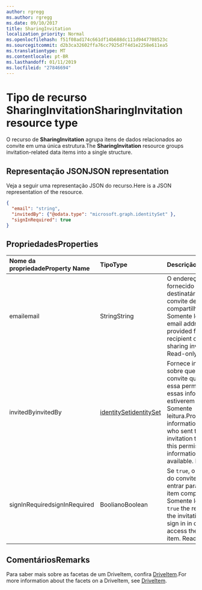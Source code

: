 ```yaml
---
author: rgregg
ms.author: rgregg
ms.date: 09/10/2017
title: SharingInvitation
localization_priority: Normal
ms.openlocfilehash: f51f08ad174c661df14b688dc111d9447708523c
ms.sourcegitcommit: d2b3ca32602ffa76cc7925d7f4d1e2258e611ea5
ms.translationtype: MT
ms.contentlocale: pt-BR
ms.lasthandoff: 01/11/2019
ms.locfileid: "27846694"
---
```

# <a name="sharinginvitation-resource-type"></a><span data-ttu-id="40236-102">Tipo de recurso SharingInvitation</span><span class="sxs-lookup"><span data-stu-id="40236-102">SharingInvitation resource type</span></span>

<span data-ttu-id="40236-103">O recurso de **SharingInvitation** agrupa itens de dados relacionados ao convite em uma única estrutura.</span><span class="sxs-lookup"><span data-stu-id="40236-103">The **SharingInvitation** resource groups invitation-related data items into a single structure.</span></span>

## <a name="json-representation"></a><span data-ttu-id="40236-104">Representação JSON</span><span class="sxs-lookup"><span data-stu-id="40236-104">JSON representation</span></span>

<span data-ttu-id="40236-105">Veja a seguir uma representação JSON do recurso.</span><span class="sxs-lookup"><span data-stu-id="40236-105">Here is a JSON representation of the resource.</span></span>

<!-- {
  "blockType": "resource",
  "optionalProperties": [

  ],
  "@odata.type": "microsoft.graph.sharingInvitation"
}-->

```json
{
  "email": "string",
  "invitedBy": {"@odata.type": "microsoft.graph.identitySet" },
  "signInRequired": true
}
```

## <a name="properties"></a><span data-ttu-id="40236-106">Propriedades</span><span class="sxs-lookup"><span data-stu-id="40236-106">Properties</span></span>

| <span data-ttu-id="40236-107">Nome da propriedade</span><span class="sxs-lookup"><span data-stu-id="40236-107">Property Name</span></span>  | <span data-ttu-id="40236-108">Tipo</span><span class="sxs-lookup"><span data-stu-id="40236-108">Type</span></span>            | <span data-ttu-id="40236-109">Descrição</span><span class="sxs-lookup"><span data-stu-id="40236-109">Description</span></span>
|:---------------|:----------------|:------------------------------------------
| <span data-ttu-id="40236-110">email</span><span class="sxs-lookup"><span data-stu-id="40236-110">email</span></span>          | <span data-ttu-id="40236-111">String</span><span class="sxs-lookup"><span data-stu-id="40236-111">String</span></span>          | <span data-ttu-id="40236-p101">O endereço de email fornecido para o destinatário do convite de compartilhamento. Somente leitura.</span><span class="sxs-lookup"><span data-stu-id="40236-p101">The email address provided for the recipient of the sharing invitation. Read-only.</span></span>
| <span data-ttu-id="40236-114">invitedBy</span><span class="sxs-lookup"><span data-stu-id="40236-114">invitedBy</span></span>      | <span data-ttu-id="40236-115">[identitySet][]</span><span class="sxs-lookup"><span data-stu-id="40236-115">[identitySet][]</span></span> | <span data-ttu-id="40236-p102">Fornece informações sobre quem enviou o convite que criou essa permissão, se essas informações estiverem disponíveis. Somente leitura.</span><span class="sxs-lookup"><span data-stu-id="40236-p102">Provides information about who sent the invitation that created this permission, if that information is available. Read-only.</span></span>
| <span data-ttu-id="40236-118">signInRequired</span><span class="sxs-lookup"><span data-stu-id="40236-118">signInRequired</span></span> | <span data-ttu-id="40236-119">Booliano</span><span class="sxs-lookup"><span data-stu-id="40236-119">Boolean</span></span>         | <span data-ttu-id="40236-p103">Se `true`, o destinatário do convite precisa entrar para acessar o item compartilhado. Somente leitura.</span><span class="sxs-lookup"><span data-stu-id="40236-p103">If `true` the recipient of the invitation needs to sign in in order to access the shared item. Read-only.</span></span>

## <a name="remarks"></a><span data-ttu-id="40236-122">Comentários</span><span class="sxs-lookup"><span data-stu-id="40236-122">Remarks</span></span>

<span data-ttu-id="40236-123">Para saber mais sobre as facetas de um DriveItem, confira [DriveItem](driveitem.md).</span><span class="sxs-lookup"><span data-stu-id="40236-123">For more information about the facets on a DriveItem, see [DriveItem](driveitem.md).</span></span>

[DriveItem]: driveitem.md
[IdentitySet]: identityset.md

<!-- {
  "type": "#page.annotation",
  "description": "The sharing invitation facet describes details of a sharing invitation associated with a permission.",
  "keywords": "image,width,height,item,facet",
  "section": "documentation",
  "tocPath": "Facets/SharingInvitation"
} -->
